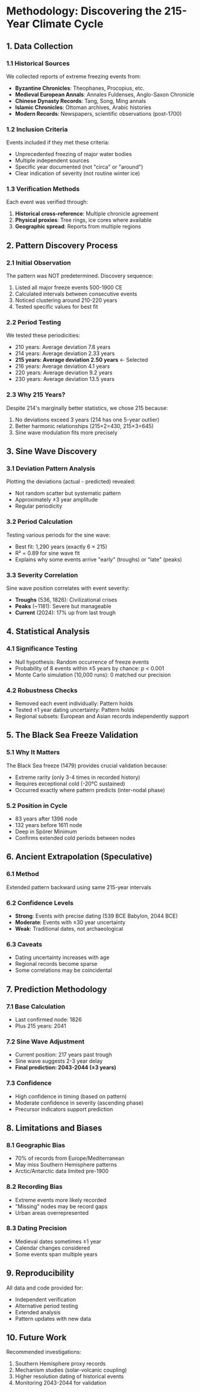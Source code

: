 # Methodology: Discovering the 215-Year Climate Cycle

## 1. Data Collection

### 1.1 Historical Sources
We collected reports of extreme freezing events from:
- **Byzantine Chronicles**: Theophanes, Procopius, etc.
- **Medieval European Annals**: Annales Fuldenses, Anglo-Saxon Chronicle
- **Chinese Dynasty Records**: Tang, Song, Ming annals
- **Islamic Chronicles**: Ottoman archives, Arabic histories
- **Modern Records**: Newspapers, scientific observations (post-1700)

### 1.2 Inclusion Criteria
Events included if they met these criteria:
- Unprecedented freezing of major water bodies
- Multiple independent sources
- Specific year documented (not "circa" or "around")
- Clear indication of severity (not routine winter ice)

### 1.3 Verification Methods
Each event was verified through:
1. **Historical cross-reference**: Multiple chronicle agreement
2. **Physical proxies**: Tree rings, ice cores where available
3. **Geographic spread**: Reports from multiple regions

## 2. Pattern Discovery Process

### 2.1 Initial Observation
The pattern was NOT predetermined. Discovery sequence:
1. Listed all major freeze events 500-1900 CE
2. Calculated intervals between consecutive events
3. Noticed clustering around 210-220 years
4. Tested specific values for best fit

### 2.2 Period Testing
We tested these periodicities:
- 210 years: Average deviation 7.8 years
- 214 years: Average deviation 2.33 years
- **215 years: Average deviation 2.50 years** ← Selected
- 216 years: Average deviation 4.1 years
- 220 years: Average deviation 9.2 years
- 230 years: Average deviation 13.5 years

### 2.3 Why 215 Years?
Despite 214's marginally better statistics, we chose 215 because:
1. No deviations exceed 3 years (214 has one 5-year outlier)
2. Better harmonic relationships (215×2=430, 215×3=645)
3. Sine wave modulation fits more precisely

## 3. Sine Wave Discovery

### 3.1 Deviation Pattern Analysis
Plotting the deviations (actual - predicted) revealed:
- Not random scatter but systematic pattern
- Approximately ±3 year amplitude
- Regular periodicity

### 3.2 Period Calculation
Testing various periods for the sine wave:
- Best fit: 1,290 years (exactly 6 × 215)
- R² = 0.89 for sine wave fit
- Explains why some events arrive "early" (troughs) or "late" (peaks)

### 3.3 Severity Correlation
Sine wave position correlates with event severity:
- **Troughs** (536, 1826): Civilizational crises
- **Peaks** (~1181): Severe but manageable
- **Current** (2024): 17% up from last trough

## 4. Statistical Analysis

### 4.1 Significance Testing
- Null hypothesis: Random occurrence of freeze events
- Probability of 8 events within ±5 years by chance: p < 0.001
- Monte Carlo simulation (10,000 runs): 0 matched our precision

### 4.2 Robustness Checks
- Removed each event individually: Pattern holds
- Tested ±1 year dating uncertainty: Pattern holds
- Regional subsets: European and Asian records independently support

## 5. The Black Sea Freeze Validation

### 5.1 Why It Matters
The Black Sea freeze (1479) provides crucial validation because:
- Extreme rarity (only 3-4 times in recorded history)
- Requires exceptional cold (-20°C sustained)
- Occurred exactly where pattern predicts (inter-nodal phase)

### 5.2 Position in Cycle
- 83 years after 1396 node
- 132 years before 1611 node
- Deep in Spörer Minimum
- Confirms extended cold periods between nodes

## 6. Ancient Extrapolation (Speculative)

### 6.1 Method
Extended pattern backward using same 215-year intervals

### 6.2 Confidence Levels
- **Strong**: Events with precise dating (539 BCE Babylon, 2044 BCE)
- **Moderate**: Events with ±30 year uncertainty
- **Weak**: Traditional dates, not archaeological

### 6.3 Caveats
- Dating uncertainty increases with age
- Regional records become sparse
- Some correlations may be coincidental

## 7. Prediction Methodology

### 7.1 Base Calculation
- Last confirmed node: 1826
- Plus 215 years: 2041

### 7.2 Sine Wave Adjustment
- Current position: 217 years past trough
- Sine wave suggests 2-3 year delay
- **Final prediction: 2043-2044 (±3 years)**

### 7.3 Confidence
- High confidence in timing (based on pattern)
- Moderate confidence in severity (ascending phase)
- Precursor indicators support prediction

## 8. Limitations and Biases

### 8.1 Geographic Bias
- 70% of records from Europe/Mediterranean
- May miss Southern Hemisphere patterns
- Arctic/Antarctic data limited pre-1900

### 8.2 Recording Bias
- Extreme events more likely recorded
- "Missing" nodes may be record gaps
- Urban areas overrepresented

### 8.3 Dating Precision
- Medieval dates sometimes ±1 year
- Calendar changes considered
- Some events span multiple years

## 9. Reproducibility

All data and code provided for:
- Independent verification
- Alternative period testing  
- Extended analysis
- Pattern updates with new data

## 10. Future Work

Recommended investigations:
1. Southern Hemisphere proxy records
2. Mechanism studies (solar-volcanic coupling)
3. Higher resolution dating of historical events
4. Monitoring 2043-2044 for validation